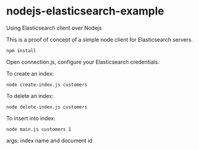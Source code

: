 # nodejs-elasticsearch-example
Using Elasticsearch client over Nodejs

This is a proof of concept of a simple node client for Elasticsearch servers.

```npm install```

Open connection.js, configure your Elasticsearch credentials.

To create an index:

```node create-index.js customers```

To delete an index:

```node delete-index.js customers```

To insert into index:

``` node main.js customers 1 ```

args: index name and document id

